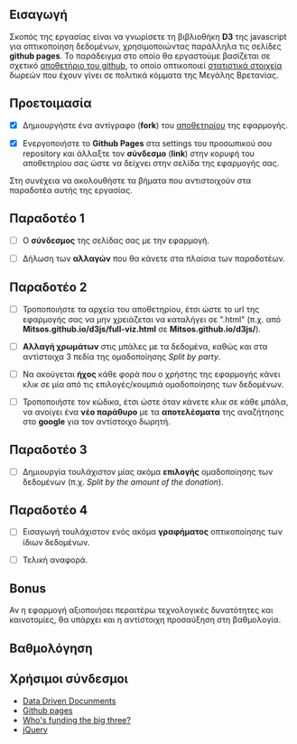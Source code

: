 ## Εισαγωγή

Σκοπός της εργασίας είναι να γνωρίσετε τη βιβλιοθήκη **D3** της javascript για οπτικοποίηση δεδομένων, χρησιμοποιώντας παράλληλα τις σελίδες **github pages**. Το παράδειγμα στο οποίο θα εργαστούμε βασίζεται σε σχετικό [αποθετήριο του github](https://github.com/neilhawkins/d3-uk-political-donations), το οποίο οπτικοποιεί [στατιστικά στοιχεία](http://neilhawkins.github.io/d3-uk-political-donations/full-viz.html) δωρεών που έχουν γίνει σε πολιτικά κόμματα της Μεγάλης Βρετανίας.


## Προετοιμασία
- [x] Δημιουργήστε ένα αντίγραφο (**fork**) του [αποθετηρίου](https://github.com/ioniodi/D3js) της εφαρμογής.

- [x] Ενεργοποιήστε το **Github Pages** στα settings του προσωπικού σου repository και άλλαξτε τον **σύνδεσμο** (**link**) στην κορυφή του αποθετηρίου σας ώστε να δείχνει στην σελίδα της εφαρμογής σας.

Στη συνέχεια να ακολουθήστε τα βήματα που αντιστοιχούν στα παραδοτέα αυτής της εργασίας.


## Παραδοτέο 1 

- [ ] Ο **σύνδεσμος** της σελίδας σας με την εφαρμογή.
- [ ] Δήλωση των **αλλαγών** που θα κάνετε στα πλαίσια των παραδοτέων.


## Παραδοτέο 2

- [ ] Τροποποιήστε τα αρχεία του αποθετηρίου, έτσι ώστε το url της εφαρμογής σας να μην χρειάζεται να καταλήγει σε ".html" (π.χ. από **Mitsos.github.io/d3js/full-viz.html** σε **Mitsos.github.io/d3js/**).
- [ ] **Αλλαγή χρωμάτων** στις μπάλες με τα δεδομένα, καθώς και στα αντίστοιχα 3 πεδία της ομαδοποίησης *Split by party*.
- [ ] Να ακούγεται **ήχος** κάθε φορά που ο χρήστης της εφαρμογής κάνει κλικ σε μία από τις επιλογές/κουμπιά ομαδοποίησης των δεδομένων.
- [ ] Τροποποιήστε τον κώδικα, έτσι ώστε όταν κάνετε κλικ σε κάθε μπάλα, να ανοίγει ένα **νέο παράθυρο** με τα **αποτελέσματα** της αναζήτησης στο **google** για τον αντίστοιχο δωρητή.


## Παραδοτέο 3

- [ ] Δημιουργία τουλάχιστον μίας ακόμα **επιλογής** ομαδοποίησης των δεδομένων (π.χ. *Split by the amount of the donation*).


## Παραδοτέο 4

- [ ] Εισαγωγή τουλάχιστον ενός ακόμα **γραφήματος** οπτικοποίησης των ίδιων δεδομένων.
- [ ] Τελική αναφορά.


## Bonus

Αν η εφαρμογή αξιοποιήσει περαιτέρω τεχνολογικές δυνατότητες και καινοτομίες, θα υπάρχει και η αντίστοιχη προσαύξηση στη βαθμολογία.


## Βαθμολόγηση
  
## Χρήσιμοι σύνδεσμοι

* [Data Driven Docunments](https://d3js.org/)
* [Github pages](https://pages.github.com/)
* [Who's funding the big three?](https://github.com/neilhawkins/d3-uk-political-donations)
* [jQuery](https://jquery.com/)
